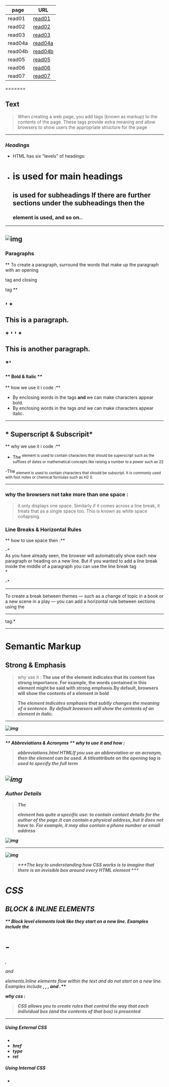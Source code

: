 | page  | URL                  |
| ---   | ---                  |
|read01| [read01](read01.md)   |
|read02|[read02](read02.md)    |
|read03|[read03](read03.md)    |
|read04a|[read04a](read04a.md )|
|read04b|[read04b](read04b.md) |
|read05|[read05](read05.md)   |
|read06|[read06](read06.md)   |
|read07|[read07](read07.md)   |
=======

## Text

 > When creating a web page, you add tags 
  (known as markup) to the contents of the 
  page. These tags provide extra meaning 
  and allow browsers to show users the 
   appropriate structure for the page
   ----------------------------

   ### *Headings*
* HTML has six "levels" of headings:

- <h1> is used for main headings
  <h2> is used for subheadings
  If there are further sections 
  under the subheadings then the 
   <h3> element is used, and so 
   on..
------------
   ![img](https://www.wikitechy.com/step-by-step-html-tutorials/img/html-images/code-explanation-heading-tag-in-html.png)
---------
### Paragraphs
** To create a paragraph, surround 
the words that make up the 
paragraph with an opening <p>
tag and closing </p> tag **

' * <p>This is a paragraph.</p>* '
' * <p>This is another paragraph.</p>*'
----------------
#### ** Bold & Italic **
** how we use it i code :**
- By enclosing words in the tags <b> and </b> we can make 
characters appear bold.
- By enclosing words in the tags 
<i> and </i> we can make 
characters appear italic.
---------------------
## * Superscript & Subscripit*
** why  we use it i code :**
- The <sup> element is used 
  to contain characters that 
  should be superscript such 
  as the suffixes of dates or 
  mathematical concepts like 
  raising a number to a power such 
  as 22

-The <sub> element is used to 
contain characters that should 
be subscript. It is commonly 
used with foot notes or chemical 
formulas such as H2
0.

--------
### why the browsers not take more than one space :

  > it only displays one space. Similarly if it comes across
  a line break, it treats that as a single space too. This is known as white space collapsing.


 ### Line Breaks & Horizontal Rules 
  ** how to use space then  :**

-* <br />As you have already seen, the browser will automatically show each new paragraph or heading on a new line. But if you wanted to add a line break inside the middle of a paragraph you can use the line break tag <br />*

-* <hr /> 
To create a break between themes — such as a change of topic in a book or a new scene in a play — you can add a 
horizontal rule between sections using the <hr /> tag.*

--------------------

Semantic Markup
===============
## Strong & Emphasis
> why use it :
<strong>The use of the <strong>element indicates that its 
content has strong importance. For example, the words contained in this element might be said with strong emphasis.By default, browsers will show the contents of a <strong>element in bold

>The <em> element indicates 
emphasis that subtly changes 
the meaning of a sentence.
By default browsers will show 
the contents of an <em> element 
in italic.
----------
![img](https://miro.medium.com/max/2672/1*KXd4xoouPioWQLXZFsZjBQ.png)

----------

** Abbreviations & Acronyms **
 ***why to use it and how :***
> <abbr> abbreviations.html HTMLIf you use an abbreviation or an acronym, then the <abbr>element can be used. A titleattribute on the opening tag is used to specify the full term

![img](https://miro.medium.com/max/1200/1*1scHN4FpWnMNepfv6BtJXA.png)
------------------------

### Author Details
> The <address> element has quite a specific use: to contain 
contact details for the author of the page.It can contain a physical address, but it does not have to. For example, it may also contain a phone number or email address

![img](https://www.w3docs.com/uploads/media/default/0001/01/7cac8939fb1c1d69f66d4d2d49f8e189536774b4.png)

---------------------------------
![img](https://miro.medium.com/max/1200/1*xoe5926CfozMVlp2IT8XMQ.png)
> ***The key to understanding how CSS works is to imagine that there is an invisible box around every HTML element ***

# CSS
## BLOCK & INLINE ELEMENTS
** Block level elements look like they start on a new line. 
Examples include the <h1>-<h6>, <p> and <div> elements.Inline elements flow within the text and do not start on a new line. Examples include <b>, <i>, <img>, <em> and <span>.**

***why css :***
>CSS allows you to create rules that control the way that each individual box (and the contents of that box) is presented
---------------------------

##### Using External CSS
- <link>
- href
- type
- rel

##### Using Internal CSS
- <style>


![img](https://www.e-education.psu.edu/geog863/sites/www.e-education.psu.edu.geog863/files/code-external-and-internal.gif)



# javaScript 
-------- 
> javaScript is a scripting or programming language that allows you to implement complex features on web pages — every time a web page does more than just sit there and display static information for you to look at — displaying timely content updates, interactive maps, animated 2D/3D graphics, 

-------------------

## WHAT IS A VARIABLE? 

>A script will have to temporarily
store the bits of information it
needs to do its job. It can store this
data in variables

![img](https://encrypted-tbn0.gstatic.com/images?q=tbn:ANd9GcQdvAmwoqTDIWvHfVEfeF3quEh8QGtgYICGuhexaJLTwUq4Yse8Mfkp6mBjRR2WFa3DqLo&usqp=CAU)
-----------------